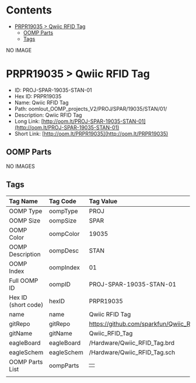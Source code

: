 



Contents
========

* [PRPR19035 > Qwiic RFID Tag](#prpr19035--qwiic-rfid-tag)
	* [OOMP Parts](#oomp-parts)
	* [Tags](#tags)
  
NO IMAGE  
# PRPR19035 > Qwiic RFID Tag

- ID: PROJ-SPAR-19035-STAN-01
- Hex ID: PRPR19035
- Name: Qwiic RFID Tag
- Path: oomlout_OOMP_projects_V2/PROJ/SPAR/19035/STAN/01/
- Description: Qwiic RFID Tag
- Long Link: [http://oom.lt/PROJ-SPAR-19035-STAN-01](http://oom.lt/PROJ-SPAR-19035-STAN-01)
- Short Link: [http://oom.lt/PRPR19035](http://oom.lt/PRPR19035)

## OOMP Parts
  
NO IMAGES  
## Tags
  

|Tag Name|Tag Code|Tag Value|
| :--- | :--- | :--- |
|OOMP Type|oompType|PROJ|
|OOMP Size|oompSize|SPAR|
|OOMP Color|oompColor|19035|
|OOMP Description|oompDesc|STAN|
|OOMP Index|oompIndex|01|
|Full OOMP ID|oompID|PROJ-SPAR-19035-STAN-01|
|Hex ID (short code)|hexID|PRPR19035|
|name|name|Qwiic RFID Tag|
|gitRepo|gitRepo|https://github.com/sparkfun/Qwiic_RFID_Tag|
|gitName|gitName|Qwiic_RFID_Tag|
|eagleBoard|eagleBoard|/Hardware/Qwiic_RFID_Tag.brd|
|eagleSchem|eagleSchem|/Hardware/Qwiic_RFID_Tag.sch|
|OOMP Parts List|oompParts|<table><tr><td></td></tr></table>|
||||
